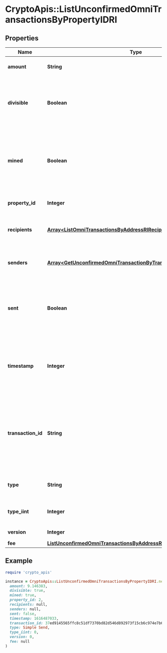 # CryptoApis::ListUnconfirmedOmniTransactionsByPropertyIDRI

## Properties

| Name | Type | Description | Notes |
| ---- | ---- | ----------- | ----- |
| **amount** | **String** | Defines the amount of the sent tokens. |  |
| **divisible** | **Boolean** | Defines whether the attribute can be divisible or not, as boolean. E.g., if it is \&quot;true\&quot;, the attribute is divisible. |  |
| **mined** | **Boolean** | Defines whether the transaction has been mined or not, as boolean. E.g. if set to \&quot;true\&quot;, it means the transaction is mined. |  |
| **property_id** | **Integer** | Represents the identifier of the tokens to send. |  |
| **recipients** | [**Array&lt;ListOmniTransactionsByAddressRIRecipients&gt;**](ListOmniTransactionsByAddressRIRecipients.md) | Represents an object of addresses that receive the transactions. |  |
| **senders** | [**Array&lt;GetUnconfirmedOmniTransactionByTransactionIDTxidRISenders&gt;**](GetUnconfirmedOmniTransactionByTransactionIDTxidRISenders.md) | Represents an object of addresses that provide the funds. |  |
| **sent** | **Boolean** | Defines whether the transaction has been sent or not, as boolean. E.g. if set to \&quot;true\&quot;, it means the transaction is sent. |  |
| **timestamp** | **Integer** | Defines the exact date/time in Unix Timestamp when this transaction was mined, confirmed or first seen in Mempool, if it is unconfirmed. |  |
| **transaction_id** | **String** | Represents the unique identifier of a transaction, i.e. it could be &#x60;transactionId&#x60; in UTXO-based protocols like Bitcoin, and transaction &#x60;hash&#x60; in Ethereum blockchain. |  |
| **type** | **String** | Defines the type of the transaction as a string. |  |
| **type_iint** | **Integer** | Defines the type of the transaction as a number. |  |
| **version** | **Integer** | Defines the specific version. |  |
| **fee** | [**ListUnconfirmedOmniTransactionsByAddressRIFee**](ListUnconfirmedOmniTransactionsByAddressRIFee.md) |  |  |

## Example

```ruby
require 'crypto_apis'

instance = CryptoApis::ListUnconfirmedOmniTransactionsByPropertyIDRI.new(
  amount: 9.146383,
  divisible: true,
  mined: true,
  property_id: 2,
  recipients: null,
  senders: null,
  sent: false,
  timestamp: 1616487033,
  transaction_id: 37ed9145565ffc8c51df7370bd82d546d892973f15cb6c974e7b6b52f1bf5aa9,
  type: Simple Send,
  type_iint: 0,
  version: 0,
  fee: null
)
```

